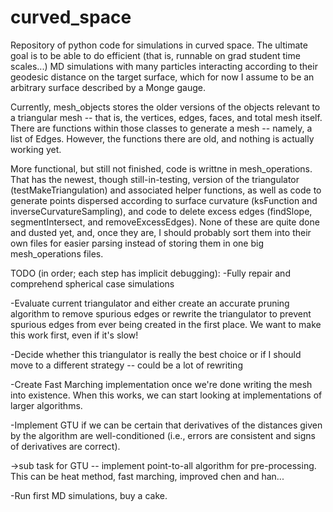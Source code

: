 # curved_space
Repository of python code for simulations in curved space. The ultimate goal is to be able to do efficient (that is, runnable on grad student time scales...) MD simulations with many particles interacting according to their geodesic distance on the target surface, which for now I assume to be an arbitrary surface described by a Monge gauge. 

Currently, mesh_objects stores the older versions of the objects relevant to a triangular mesh -- that is, the vertices, edges, faces, and total mesh itself. There are functions within those classes to generate a mesh -- namely, a list of Edges. However, the functions there are old, and nothing is actually working yet. 

More functional, but still not finished, code is writtne in mesh_operations. That has the newest, though still-in-testing, version of the triangulator (testMakeTriangulation) and associated helper functions, as well as code to generate points dispersed according to surface curvature (ksFunction and inverseCurvatureSampling), and code to delete excess edges (findSlope, segmentIntersect, and removeExcessEdges). None of these are quite done and dusted yet, and, once they are, I should probably sort them into their own files for easier parsing instead of storing them in one big mesh_operations files. 

TODO (in order; each step has implicit debugging): 
-Fully repair and comprehend spherical case simulations

-Evaluate current triangulator and either create an accurate pruning algorithm to remove spurious edges or rewrite the triangulator to prevent spurious edges from ever being created in the first place. We want to make this work first, even if it's slow!

-Decide whether this triangulator is really the best choice or if I should move to a different strategy -- could be a lot of rewriting

-Create Fast Marching implementation once we're done writing the mesh into existence. When this works, we can start looking at implementations of larger algorithms.

-Implement GTU if we can be certain that derivatives of the distances given by the algorithm are well-conditioned (i.e., errors are consistent and signs of derivatives are correct). 

  ->sub task for GTU -- implement point-to-all algorithm for pre-processing. This can be heat method, fast marching, improved chen and han...
  
-Run first MD simulations, buy a cake. 
